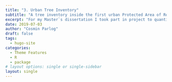```yaml
---
title: "3. Urban Tree Inventory"
subtitle: "A tree inventory inside the first urban Protected Area of Romania, the Vacaresti Natural Park."
excerpt: "For my Master`s dissertation I took part in project to quantify the trees inside an urban Protected Area where we determined the species and their characteristics like diameter, height and health status. I did the following data analysis in R."
date: 2019-07-03
author: "Cosmin Parlog"
draft: false
tags:
  - hugo-site
categories:
  - Theme Features
  - R
  - package
# layout options: single or single-sidebar
layout: single
---
```

